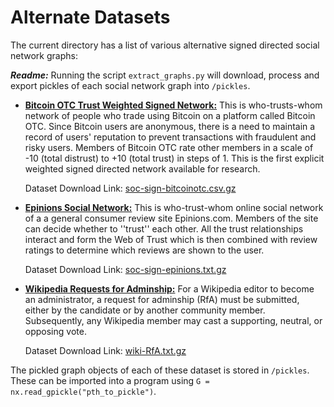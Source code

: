 # Alternate Datasets
The current directory has a list of various alternative signed directed social network graphs:

***Readme:*** Running the script `extract_graphs.py` will download, process and export pickles of each social network graph into `/pickles`.

- **[Bitcoin OTC Trust Weighted Signed Network:](https://snap.stanford.edu/data/soc-sign-bitcoin-otc.html)** This is who-trusts-whom network of people who trade using Bitcoin on a platform called Bitcoin OTC. Since Bitcoin users are anonymous, there is a need to maintain a record of users' reputation to prevent transactions with fraudulent and risky users. Members of Bitcoin OTC rate other members in a scale of -10 (total distrust) to +10 (total trust) in steps of 1. This is the first explicit weighted signed directed network available for research.

   Dataset Download Link: [soc-sign-bitcoinotc.csv.gz](https://snap.stanford.edu/data/soc-sign-bitcoinotc.csv.gz)

- **[Epinions Social Network:](https://snap.stanford.edu/data/soc-sign-epinions.html)** This is who-trust-whom online social network of a a general consumer review site Epinions.com. Members of the site can decide whether to ''trust'' each other. All the trust relationships interact and form the Web of Trust which is then combined with review ratings to determine which reviews are shown to the user.

   Dataset Download Link: [soc-sign-epinions.txt.gz](https://snap.stanford.edu/data/soc-sign-epinions.txt.gz)

- **[Wikipedia Requests for Adminship:](https://snap.stanford.edu/data/wiki-RfA.html)** For a Wikipedia editor to become an administrator, a request for adminship (RfA) must be submitted, either by the candidate or by another community member. Subsequently, any Wikipedia member may cast a supporting, neutral, or opposing vote.

   Dataset Download Link: [wiki-RfA.txt.gz](https://snap.stanford.edu/data/wiki-RfA.txt.gz)

The pickled graph objects of each of these dataset is stored in `/pickles`. These can be imported into a program using `G = nx.read_gpickle("pth_to_pickle")`.
